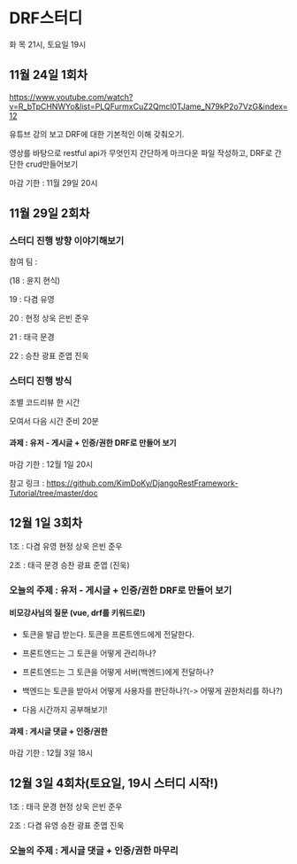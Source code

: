 # DRF스터디

화 목 21시, 토요일 19시

## 11월 24일 1회차

https://www.youtube.com/watch?v=R_bTpCHNWYo&list=PLQFurmxCuZ2Qmcl0TJame_N79kP2o7VzG&index=12

유튜브 강의 보고 DRF에 대한 기본적인 이해 갖춰오기. 

영상를 바탕으로 restful api가 무엇인지 간단하게 마크다운 파일 작성하고, DRF로 간단한 crud만들어보기

마감 기한 : 11월 29일 20시

## 11월 29일 2회차

### 스터디 진행 방향 이야기해보기

참여 팀 : 

(18 : 윤지 현식)

19  : 다겸 유영

20 : 현정 상욱 은빈 준우

21 : 태극 문경

22 : 승찬 광표 준엽 진욱

### 스터디 진행 방식

조별 코드리뷰 한 시간

모여서 다음 시간 준비 20분

#### 과제 : 유저 - 게시글 + 인증/권한 DRF로 만들어 보기

마감 기한 : 12월 1일 20시

참고 링크 : https://github.com/KimDoKy/DjangoRestFramework-Tutorial/tree/master/doc

## 12월 1일 3회차

1조 : 다겸 유영 현정 상욱 은빈 준우

2조 : 태극 문경 승찬 광표 준엽 (진욱)

### 오늘의 주제 : 유저 - 게시글 + 인증/권한 DRF로 만들어 보기

#### 비모강사님의 질문 (vue, drf를 키워드로!)

* 토큰을 발급 받는다. 토큰을 프론트엔드에게 전달한다. 
* 프론트엔드는 그 토큰을 어떻게 관리하나? 
* 프론트엔드는 그 토큰을 어떻게 서버(백엔드)에게 전달하나? 
* 백엔드는 토큰을 받아서 어떻게 사용자를 판단하나?(-> 어떻게 권한처리를 하나?)

* 다음 시간까지 공부해보기!

#### 과제 : 게시글 댓글 + 인증/권한

마감 기한 : 12월 3일 18시

## 12월 3일 4회차(토요일, 19시 스터디 시작!)

1조 : 태극 문경 현정 상욱 은빈 준우

2조 : 다겸 유영 승찬 광표 준엽 진욱

### 오늘의 주제 : 게시글 댓글 + 인증/권한 마무리